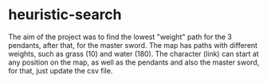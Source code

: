 # heuristic-search
The aim of the project was to find the lowest "weight" path for the 3 pendants, after that, for the master sword. 
The map has paths with different weights, such as grass (10) and water (180). 
The character (link) can start at any position on the map, as well as the pendants and also the master sword, for that, just update the csv file.
